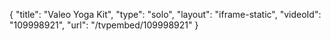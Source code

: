 {
    "title": "Valeo Yoga Kit",
    "type": "solo",
    "layout": "iframe-static",
    "videoId": "109998921",
    "url": "\/tvpembed\/109998921"
}